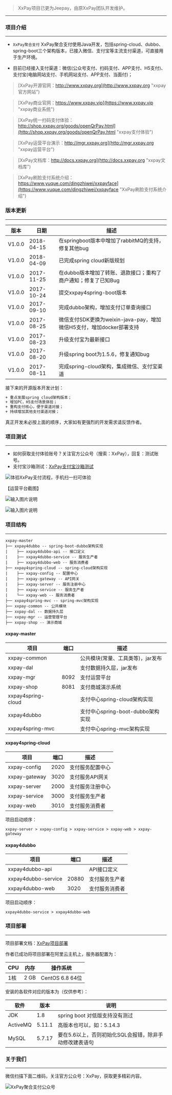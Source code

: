 >XxPay项目已更为Jeepay，由原XxPay团队开发维护。


***

### 项目介绍
***

- `XxPay聚合支付` XxPay聚合支付使用Java开发，包括spring-cloud、dubbo、spring-boot三个架构版本，已接入微信、支付宝等主流支付渠道，可直接用于生产环境。

- 目前已经接入支付渠道：微信(公众号支付、扫码支付、APP支付、H5支付)、支付宝(电脑网站支付、手机网站支付、APP支付、当面付)；

> [XxPay开源官网：http://www.xxpay.org](http://www.xxpay.org "xxpay官方网站")

> [XxPay商业官网：https://www.xxpay.vip](https://www.xxpay.vip "xxpay商业系统")

> [XxPay统一扫码支付体验：http://shop.xxpay.org/goods/openQrPay.html](http://shop.xxpay.org/goods/openQrPay.html "xxpay支付体验")

> [XxPay运营平台演示：http://mgr.xxpay.org](http://mgr.xxpay.org "xxpay运营平台")

> [XxPay文档库：http://docs.xxpay.org](http://docs.xxpay.org "xxpay文档库")

> [XxPay刷脸支付系统介绍：https://www.yuque.com/dingzhiwei/xxpayface](https://www.yuque.com/dingzhiwei/xxpayface "XxPay刷脸支付系统介绍")

### 版本更新
***

版本 |日期 |描述
------- | ------- | -------
V1.0.0 |2018-04-15 |在springboot版本中增加了rabbitMQ的支持，修复其他bug
V1.0.0 |2018-04-09 |已完成spring cloud新版规划
V1.0.0 |2017-11-25 |在dubbo版本增加了转账、退款接口；重构了商户通知；修复了已知Bug
V1.0.0 |2017-10-24 |提交xxpay4spring-boot版本
V1.0.0 |2017-09-10 |完成dubbo架构，增加支付订单查询接口
V1.0.0 |2017-08-25 |微信支付SDK更换为weixin-java-pay，增加微信H5支付，增加docker部署支持
V1.0.0 |2017-08-23 |升级支付宝为最新接口
V1.0.0 |2017-08-20 |升级spring boot为1.5.6，修复通知bug
V1.0.0 |2017-08-11 |完成spring-cloud架构，集成微信、支付宝渠道

接下来的开源版本开发计划：
```html
+ 重点发展spring cloud架构版本；
+ 增加PC，H5支付场景体验；
+ 重构支付核心，便于渠道对接；
+ 持续增加其他支付渠道对接；
```
真正开发未必按上面的顺序，大家如有更强烈的开发需求请反馈作者。

### 项目测试
------------


- 如何获取支付体验账号？关注官方公众号（搜索：XxPay），回复：测试账号。
- 支付宝沙箱测试：[XxPay支付宝沙箱测试](http://docs.xxpay.org/docs/deploy/41 "XxPay支付宝沙箱测试")

![体验XxPay支付流程，手机扫一扫可体验](https://git.oschina.net/uploads/images/2017/1009/112525_df5aac80_430718.png "XxPay支付体验")

【运营平台截图】

![输入图片说明](https://git.oschina.net/uploads/images/2017/0814/015506_5b5871eb_430718.png "Xxpay运营平台")

![输入图片说明](https://git.oschina.net/uploads/images/2017/0814/015531_b34e63aa_430718.png "Xxpay运营平台")

### 项目结构
***
```
xxpay-master
├── xxpay4dubbo -- spring-boot-dubbo架构实现
|    ├── xxpay4dubbo-api -- 接口定义
|    ├── xxpay4dubbo-service -- 服务生产者
|    ├── xxpay4dubbo-web -- 服务消费者
├── xxpay4spring-cloud -- spring-cloud架构实现
|    ├── xxpay-config -- 配置中心
|    ├── xxpay-gateway -- API网关
|    ├── xxpay-server -- 服务注册中心
|    ├── xxpay-service -- 服务生产者
|    └── xxpay-web -- 服务消费者
├── xxpay4spring-mvc -- spring-mvc架构实现
├── xxpay-common -- 公共模块
├── xxpay-dal -- 数据持久层
├── xxpay-mgr -- 运营管理平台
├── xxpay-shop -- 演示商城
```

#### xxpay-master
| 项目  | 端口 | 描述
|---|---|---
|xxpay-common |  | 公共模块(常量、工具类等)，jar发布
|xxpay-dal |  | 支付数据持久层，jar发布
|xxpay-mgr | 8092 | 支付运营平台
|xxpay-shop | 8081 | 支付商城演示系统
|xxpay4spring-cloud |  | 支付中心spring-cloud架构实现
|xxpay4dubbo |  | 支付中心spring-boot-dubbo架构实现
|xxpay4spring-mvc |  | 支付中心spring-mvc架构实现
#### xxpay4spring-cloud
| 项目  | 端口 | 描述
|---|---|---
|xxpay-config | 2020 | 支付服务配置中心
|xxpay-gateway | 3020 | 支付服务API网关
|xxpay-server | 2000 | 支付服务注册中心
|xxpay-service | 3000 | 支付服务生产者
|xxpay-web | 3010 | 支付服务消费者
项目启动顺序：
```
xxpay-server > xxpay-config > xxpay-service > xxpay-web > xxpay-gateway
```
#### xxpay4dubbo
| 项目  | 端口 | 描述
|---|---|---
|xxpay4dubbo-api |  | API接口定义
|xxpay4dubbo-service | 20880 | 支付服务生产者
|xxpay4dubbo-web | 3020 | 支付服务消费者
项目启动顺序：
```
xxpay4dubbo-service > xxpay4dubbo-web
```
### 项目部署
***

项目部署文档：[XxPay项目部署](http://docs.xxpay.org/docs/deploy "xxpay部署")

作者已成功将项目部署在阿里云主机上，服务器配置为：

| CPU  | 内存 | 操作系统
|---|---|---
|1核 | 2 GB | CentOS 6.8 64位

安装的各软件对应的版本为（仅供参考）：

| 软件  | 版本 | 说明
|---|---|---
|JDK | 1.8 | spring boot 对低版支持没有测过
|ActiveMQ|  5.11.1 | 高版本也可以，如：5.14.3
|MySQL | 5.7.17 | 要在5.6以上，否则初始化SQL会报错，除非手动修改建表语句

### 关于我们
***
微信扫描下面二维码，关注官方公众号：XxPay，获取更多精彩内容。

![XxPay聚合支付公众号](http://docs.xxpay.org/uploads/201708/attach_14dc8f1fac0a36a1.jpg "XxPay公众号")